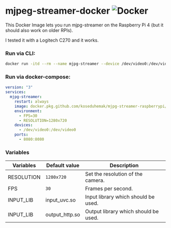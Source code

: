 # mjpeg-streamer-docker ![Docker](https://github.com/koseduhemak/mjpg-streamer-raspberrypi/workflows/Docker/badge.svg)

This Docker Image lets you run mjpg-streamer on the Raspberry Pi 4 (but it should also work on older RPIs).

I tested it with a Logitech C270 and it works.

### Run via CLI:
```bash
docker run -itd --rm --name mjpg-streamer --device /dev/video0:/dev/video0 -e "FPS=30" -e "RESOULTION=1280x720" -p 8080:8080 docker.pkg.github.com/koseduhemak/mjpg-streamer-raspberrypi/mjpg-streamer-raspberrypi:latest
```

### Run via docker-compose:
```yml
version: "3"
services:
  mjpg-streamer:
    restart: always
    image: docker.pkg.github.com/koseduhemak/mjpg-streamer-raspberrypi/mjpg-streamer-raspberrypi:latest
    environment:
      - FPS=30
      - RESOLUTION=1280x720
    devices:
      - /dev/video0:/dev/video0
    ports:
      - 8080:8080
```


### Variables
| Variables | Default value | Description |
|---|---|---|
| RESOLUTION | `1280x720` | Set the resolution of the camera. |
| FPS | `30` | Frames per second. | 
| INPUT_LIB | input_uvc.so | Input library which should be used. |
| INPUT_LIB | output_http.so | Output library which should be used. |
